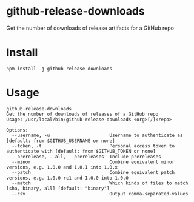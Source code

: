 # github-release-downloads
Get the number of downloads of release artifacts for a GitHub repo

# Install
`npm install -g github-release-downloads`

# Usage
```
github-release-downloads
Get the number of downloads of releases of a GitHub repo
Usage: /usr/local/bin/github-release-downloads <org>[/]<repo>

Options:
  --username, -u                      Username to authenticate as [default: from $GITHUB_USERNAME or none]
  --token, -t                         Personal access token to authenticate with [default: from $GITHUB_TOKEN or none]
  --prerelease, --all, --prereleases  Include prereleases
  --minor                             Combine equivalent minor versions, e.g. 1.0.0 and 1.0.1 into 1.0.x
  --patch                             Combine equivalent patch versions, e.g. 1.0.0-rc1 and 1.0.0 into 1.0.0
  --match                             Which kinds of files to match [sha, binary, all] [default: "binary"]
  --csv                               Output comma-separated-values
``` 
